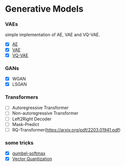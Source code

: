 # Generative Models

### VAEs
simple implementation of AE, VAE and VQ-VAE.
- [x] [AE](https://github.com/PanXiebit/generation_models/blob/main/vaes/auto-encoder.ipynb)
- [x] [VAE](https://github.com/PanXiebit/generation_models/blob/main/vaes/vae.ipynb)
- [x] [VQ-VAE](https://github.com/PanXiebit/generation_models/blob/main/vaes/vq-vae.ipynb)

### GANs
- [x] WGAN
- [x] LSGAN

### Transformers
- [ ] Autoregressive Transformer
- [ ] Non-autoregressive Transformer
- [ ] Left2Right Decoder
- [ ] Mask-Predict
- [ ] RQ-Transformer(https://arxiv.org/pdf/2203.01941.pdf)

### some tricks
- [x] [gumbel-softmax](https://github.com/PanXiebit/generation_models/blob/main/tricks_for_generation_task/gumbel-softmax.ipynb)
- [x] [Vector Quantization](https://github.com/PanXiebit/generation_models/blob/main/tricks_for_generation_task/vector_quantization_lvt.py)
